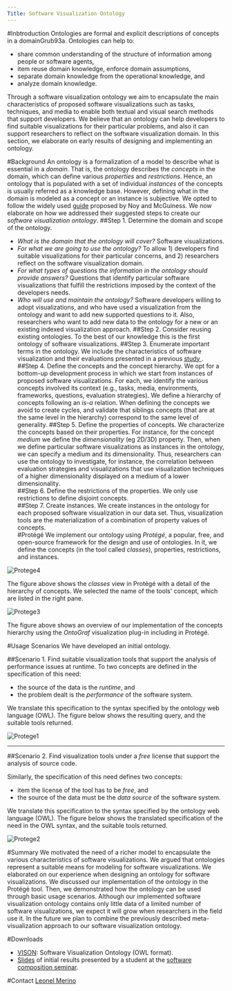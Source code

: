 ```yaml
---
Title: Software Visualization Ontology
---
```


#Inbtroduction
Ontologies are formal and explicit descriptions of concepts in a domainGrub93a. Ontologies can help to: 

- share common understanding of the structure of information among people or software agents, 
- item reuse domain knowledge, enforce domain assumptions,
- separate domain knowledge from the operational knowledge, and 
- analyze domain knowledge. 

Through a software visualization ontology we aim to encapsulate the main characteristics of proposed software visualizations such as tasks, techniques, and media to enable both textual and visual search methods that support developers. We believe that an ontology can help developers to find suitable visualizations for their particular problems, and also it can support researchers to reflect on the software visualization domain. In this section, we elaborate on early results of designing and implementing an ontology.

#Background
An ontology is a formalization of a model to describe what is essential in a *domain*. That is, the ontology describes the *concepts* in the domain, which can define various *properties* and *restrictions*. Hence, an ontology that is populated with a set of individual *instances* of the concepts is usually referred as a knowledge base. However, defining what in the domain is modeled as a concept or an instance is subjective. We opted to follow the widely used [guide](http://liris.cnrs.fr/amille/enseignements/Ecole_Centrale/What%20is%20an%20ontology%20and%20why%20we%20need%20it.htm) proposed by Noy and McGuiness. We now elaborate on how we addressed their suggested steps to create our *software visualization ontology*.
##Step 1. Determine the domain and scope of the ontology.

- *What is the domain that the ontology will cover?* Software visualizations.
- *For what we are going to use the ontology?* To allow 1) developers find suitable visualizations for their particular concerns, and 2) researchers reflect on the software visualization domain.
- *For what types of questions the information in the ontology should provide answers?* Questions that identify particular software visualizations that fulfill the restrictions imposed by the context of the developers needs.
- *Who will use and maintain the ontology?* Software developers willing to adopt visualizations, and who have used a visualization from the ontology and want to add new supported questions to it. Also, researchers who want to add new data to the ontology for a new or an existing indexed visualization approach.
##Step 2. Consider reusing existing ontologies. 
To the best of our knowledge this is the first ontology of software visualizations.
##Step 3. Enumerate important terms in the ontology. We include the characteristics of software visualization and their evaluations presented in a previous [study ](/archive/papers/Meri17a.pdf).
##Step 4. Define the concepts and the concept hierarchy.
We opt for a bottom-up development process in which we start from instances of proposed software visualizations. For each, we identify the various concepts involved its context (e.g., tasks, media, environments, frameworks, questions, evaluation strategies). We define a hierarchy of concepts following an *is-a* relation. When defining the concepts we avoid to create cycles, and validate that siblings concepts (that are at the same level in the hierarchy) correspond to the same level of generality. 
##Step 5. Define the properties of concepts.
We characterize the concepts based on their properties. For instance, for the concept *medium* we define the *dimensionality* (eg 2D/3D) property. Then, when we define particular software visualizations as instances in the ontology, we can specify a medium and its dimensionality. Thus, researchers can use the ontology to investigate, for instance, the correlation between evaluation strategies and visualizations that use visualization techniques of a higher dimensionality displayed on a medium of a lower dimensionality.    
##Step 6. Define the restrictions of the properties.
We only use restrictions to define disjoint concepts.  
##Step 7. Create instances.
We create instances in the ontology for each proposed software visualization in our data set. Thus, visualization tools are the materialization of a combination of property values of concepts.  
#Protégé
We implement our ontology using *Protégé*, a popular, free, and open-source framework for the design and use of ontologies. In it, we define the concepts (in the tool called *classes*), properties, restrictions, and instances. 

![Protege4](%assets_url%/files/15/55uehfyn61jjpxo5ojfy2knzha6ref/protege4.png)

The figure above shows the *classes* view in Protégé with a detail of the hierarchy of concepts. We selected the name of the tools' concept, which are listed in the right pane. 

![Protege3](%assets_url%/files/52/lg089pkl3rxcmmn9f22dp9itd6mij6/protege3.png)

The figure above shows an overview of our implementation of the concepts hierarchy using the *OntoGraf* visualization plug-in including in Protégé.

#Usage Scenarios
We have developed an initial ontology.

##Scenario 1. Find suitable visualization tools that support the analysis of performance issues at runtime.
To two concepts are defined in the specification of this need: 

-  the source of the data is the *runtime*, and
- the problem dealt is the *performance* of the software system. 

We translate this specification to the syntax specified by the ontology web language (OWL). The figure below shows the resulting query, and the suitable tools returned. 

![Protege1](%assets_url%/files/e7/domtujyrhz1p4mfwqx9yhmpiejq75b/protege1.png)


---

##Scenario 2. Find visualization tools under a *free* license that support the analysis of source code.

Similarly, the specification of this need defines two concepts: 

- item the license of the tool has to be *free*, and
- the source of the data must be the *data source* of the software system. 

We translate this specification to the syntax specified by the ontology web language (OWL). The figure below shows the translated specification of the need in the OWL syntax, and the suitable tools returned. 

![Protege2](%assets_url%/files/72/i7bt1dq7cfirt0lfpm82xpj6az2bpu/protege2.png)

#Summary
We motivated the need of a richer model to encapsulate the various characteristics of software visualizations. We argued that ontologies represent a suitable means for modeling for software visualizations. We elaborated on our experience when designing an ontology for software visualizations. We discussed our implementation of the ontology in the Protégé tool. Then, we demonstrated how the ontology can be used through basic usage scenarios. Although our implemented software visualization ontology contains only little data of a limited number of software visualizations, we expect it will grow when researchers in the field use it. In the future we plan to combine the previously described meta-visualization approach to our software visualization ontology. 

#Downloads

- [VISON](%assets_url%/files/28/arebxg8g22w4oxmoi8h19irudt0rap/vison.owl): Software Visualization Ontology (OWL format).
- [Slides](%assets_url%/download/softwarecomposition/2017-12-19-Kozlova-SoftwareVisualizationOntology.pdf) of initial results presented by a student at the [software composition seminar](%base_url%/wiki/projects/archive/Software-Visualization-Ontology).

#Contact
[Leonel Merino](%base_url%/staff/merino)

